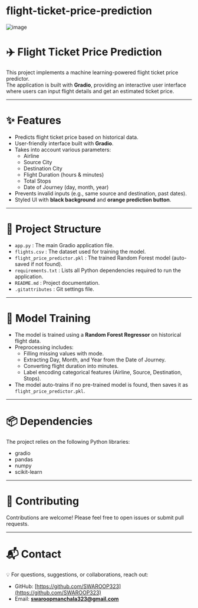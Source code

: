 # flight-ticket-price-prediction
![image](https://github.com/user-attachments/assets/8cef9dd5-b1cd-45ff-9096-887347ea5f8d)
# ✈️ Flight Ticket Price Prediction  

This project implements a machine learning-powered flight ticket price predictor.  
The application is built with **Gradio**, providing an interactive user interface where users can input flight details and get an estimated ticket price.  

---

# ✨ Features  

- Predicts flight ticket price based on historical data.  
- User-friendly interface built with **Gradio**.  
- Takes into account various parameters:  
  - Airline  
  - Source City  
  - Destination City  
  - Flight Duration (hours & minutes)  
  - Total Stops  
  - Date of Journey (day, month, year)  
- Prevents invalid inputs (e.g., same source and destination, past dates).  
- Styled UI with **black background** and **orange prediction button**.  

---

# 📂 Project Structure  

- `app.py` : The main Gradio application file.  
- `flights.csv` : The dataset used for training the model.  
- `flight_price_predictor.pkl` : The trained Random Forest model (auto-saved if not found).  
- `requirements.txt` : Lists all Python dependencies required to run the application.  
- `README.md` : Project documentation.  
- `.gitattributes` : Git settings file.  

---

# 🧠 Model Training  

- The model is trained using a **Random Forest Regressor** on historical flight data.  
- Preprocessing includes:  
  - Filling missing values with mode.  
  - Extracting Day, Month, and Year from the Date of Journey.  
  - Converting flight duration into minutes.  
  - Label encoding categorical features (Airline, Source, Destination, Stops).  
- The model auto-trains if no pre-trained model is found, then saves it as `flight_price_predictor.pkl`.  

---

# 📦 Dependencies  

The project relies on the following Python libraries:  

- gradio  
- pandas  
- numpy  
- scikit-learn  

---

# 🤝 Contributing  

Contributions are welcome! Please feel free to open issues or submit pull requests.  

---

# **📬 Contact**  

💡 For questions, suggestions, or collaborations, reach out:  

- GitHub: [https://github.com/SWAROOP323](https://github.com/SWAROOP323)  
- Email: **swaroopmanchala323@gmail.com**  
